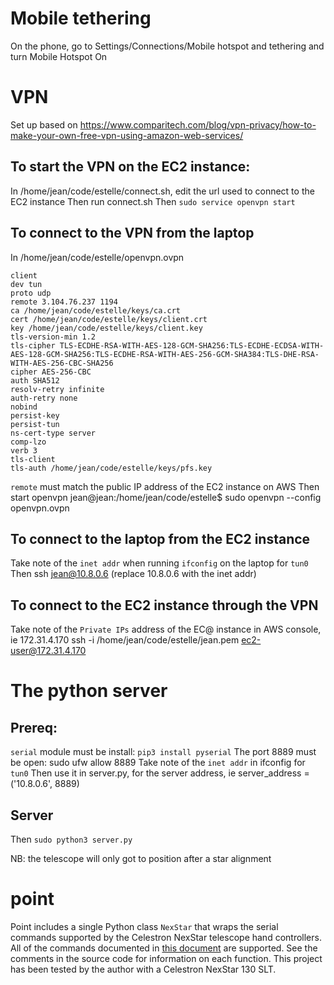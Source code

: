 # Mobile tethering

On the phone, go to Settings/Connections/Mobile hotspot and tethering and turn Mobile Hotspot On

# VPN

Set up based on https://www.comparitech.com/blog/vpn-privacy/how-to-make-your-own-free-vpn-using-amazon-web-services/

## To start the VPN on the EC2 instance:
In /home/jean/code/estelle/connect.sh, edit the url used to connect to the EC2 instance
Then run connect.sh
Then `sudo service openvpn start`

## To connect to the VPN from the laptop

In /home/jean/code/estelle/openvpn.ovpn
```
client
dev tun
proto udp
remote 3.104.76.237 1194
ca /home/jean/code/estelle/keys/ca.crt
cert /home/jean/code/estelle/keys/client.crt
key /home/jean/code/estelle/keys/client.key
tls-version-min 1.2
tls-cipher TLS-ECDHE-RSA-WITH-AES-128-GCM-SHA256:TLS-ECDHE-ECDSA-WITH-AES-128-GCM-SHA256:TLS-ECDHE-RSA-WITH-AES-256-GCM-SHA384:TLS-DHE-RSA-WITH-AES-256-CBC-SHA256
cipher AES-256-CBC
auth SHA512
resolv-retry infinite
auth-retry none
nobind
persist-key
persist-tun
ns-cert-type server
comp-lzo
verb 3
tls-client
tls-auth /home/jean/code/estelle/keys/pfs.key
```

`remote` must match the public IP address of the EC2 instance on AWS
Then start openvpn
jean@jean:/home/jean/code/estelle$ sudo openvpn --config openvpn.ovpn

## To connect to the laptop from the EC2 instance
Take note of the `inet addr` when running `ifconfig` on the laptop for `tun0`
Then ssh jean@10.8.0.6 (replace 10.8.0.6 with the inet addr)


## To connect to the EC2 instance through the VPN
Take note of the `Private IPs` address of the EC@ instance in AWS console, ie 172.31.4.170
ssh -i /home/jean/code/estelle/jean.pem ec2-user@172.31.4.170



# The python server

## Prereq:
`serial` module must be install: `pip3 install pyserial`
The port 8889 must be open: 
sudo ufw allow 8889
Take note of the `inet addr` in ifconfig for `tun0`
Then use it in server.py, for the server address, ie server_address = ('10.8.0.6', 8889)

## Server

Then `sudo python3 server.py`

NB: the telescope will only got to position after a star alignment




# point
Point includes a single Python class `NexStar` that wraps the serial commands supported by the Celestron NexStar telescope hand controllers. All of the commands documented in [this document](http://www.nexstarsite.com/download/manuals/NexStarCommunicationProtocolV1.2.zip) are supported. See the comments in the source code for information on each function. This project has been tested by the author with a Celestron NexStar 130 SLT.
